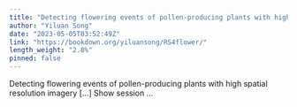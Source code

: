 ```yaml
---
title: "Detecting flowering events of pollen-producing plants with high spatial resolution imagery"
author: "Yiluan Song"
date: "2023-05-05T03:52:49Z"
link: "https://bookdown.org/yiluansong/RS4flower/"
length_weight: "2.8%"
pinned: false
---
```


Detecting flowering events of pollen-producing plants with high spatial resolution imagery [...] Show session ...
